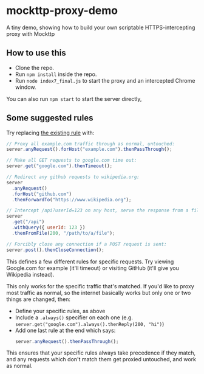 # mockttp-proxy-demo

A tiny demo, showing how to build your own scriptable HTTPS-intercepting proxy with Mockttp

## How to use this

- Clone the repo.
- Run `npm install` inside the repo.
- Run `node index7_final.js` to start the proxy and an intercepted Chrome window.

You can also run `npm start` to start the server directly,

## Some suggested rules

Try replacing [the existing rule](https://github.com/sandeeppatel2001/demo_proxy_rule/blob/main/demo_rule.js) with:

```javascript
// Proxy all example.com traffic through as normal, untouched:
server.anyRequest().forHost("example.com").thenPassThrough();

// Make all GET requests to google.com time out:
server.get("google.com").thenTimeout();

// Redirect any github requests to wikipedia.org:
server
  .anyRequest()
  .forHost("github.com")
  .thenForwardTo("https://www.wikipedia.org");

// Intercept /api?userId=123 on any host, serve the response from a file:
server
  .get("/api")
  .withQuery({ userId: 123 })
  .thenFromFile(200, "/path/to/a/file");

// Forcibly close any connection if a POST request is sent:
server.post().thenCloseConnection();
```

This defines a few different rules for specific requests. Try viewing Google.com for example (it'll timeout) or visiting GitHub (it'll give you Wikipedia instead).

This only works for the specific traffic that's matched. If you'd like to proxy most traffic as normal, so the internet basically works but only one or two things are changed, then:

- Define your specific rules, as above
- Include a `.always()` specifier on each one (e.g. `server.get("google.com").always().thenReply(200, "hi")`)
- Add one last rule at the end which says:
  ```javascript
  server.anyRequest().thenPassThrough();
  ```

This ensures that your specific rules always take precedence if they match, and any requests which don't match them get proxied untouched, and work as normal.
